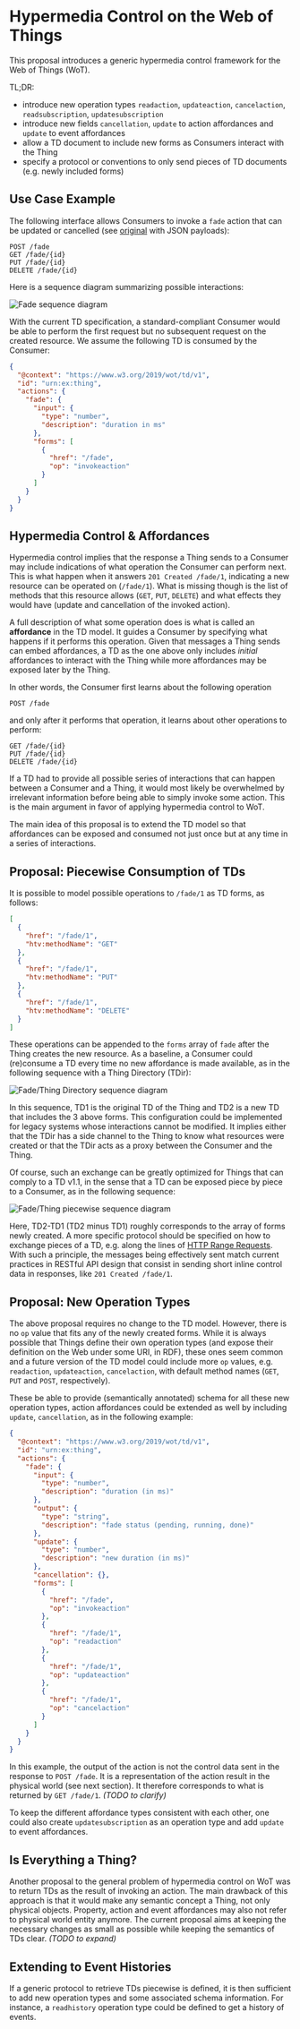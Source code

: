 # Hypermedia Control on the Web of Things

This proposal introduces a generic hypermedia control framework for the Web of Things (WoT).

TL;DR:
 - introduce new operation types `readaction`, `updateaction`, `cancelaction`,  `readsubscription`, `updatesubscription`
 - introduce new fields `cancellation`, `update` to action affordances and `update` to event affordances
 - allow a TD document to include new forms as Consumers interact with the Thing
 - specify a protocol or conventions to only send pieces of TD documents (e.g. newly included forms)

## Use Case Example

The following interface allows Consumers to invoke a `fade` action that can be updated or cancelled (see [original]() with JSON payloads):

```
POST /fade
GET /fade/{id}
PUT /fade/{id}
DELETE /fade/{id}
```

Here is a sequence diagram summarizing possible interactions:

![Fade sequence diagram](fade.png)

With the current TD specification, a standard-compliant Consumer would be able to perform the first request but no subsequent request on the created resource. We assume the following TD is consumed by the Consumer:

```json
{
  "@context": "https://www.w3.org/2019/wot/td/v1",
  "id": "urn:ex:thing",
  "actions": {
    "fade": {
      "input": {
        "type": "number",
        "description": "duration in ms"
      },
      "forms": [
        {
          "href": "/fade",
          "op": "invokeaction"
        }
      ]
    }
  }
}
```

## Hypermedia Control & Affordances

Hypermedia control implies that the response a Thing sends to a Consumer may include indications of what operation the Consumer can perform next. This is what happen when it answers `201 Created /fade/1`, indicating a new resource can be operated on (`/fade/1`). What is missing though is the list of methods that this resource allows (`GET`, `PUT`, `DELETE`) and what effects they would have (update and cancellation of the invoked action).

A full description of what some operation does is what is called an **affordance** in the TD model. It guides a Consumer by specifying what happens if it performs this operation. Given that messages a Thing sends can embed affordances, a TD as the one above only includes *initial* affordances to interact with the Thing while more affordances may be exposed later by the Thing.

In other words, the Consumer first learns about the following operation

```
POST /fade
```

and only after it performs that operation, it learns about other operations to perform:

```
GET /fade/{id}
PUT /fade/{id}
DELETE /fade/{id}
```

If a TD had to provide all possible series of interactions that can happen between a Consumer and a Thing, it would most likely be overwhelmed by irrelevant information before being able to simply invoke some action. This is the main argument in favor of applying hypermedia control to WoT.

The main idea of this proposal is to extend the TD model so that affordances can be exposed and consumed not just once but at any time in a series of interactions.

## Proposal: Piecewise Consumption of TDs

It is possible to model possible operations to `/fade/1` as TD forms, as follows:

```json
[
  {
    "href": "/fade/1",
    "htv:methodName": "GET"
  },
  {
    "href": "/fade/1",
    "htv:methodName": "PUT"
  },
  {
    "href": "/fade/1",
    "htv:methodName": "DELETE"
  }
]
```

These operations can be appended to the `forms` array of `fade` after the Thing creates the new resource.
As a baseline, a Consumer could (re)consume a TD every time no new affordance is made available, as in the following sequence with a Thing Directory (TDir):

![Fade/Thing Directory sequence diagram](fade-directory.png)

In this sequence, TD1 is the original TD of the Thing and TD2 is a new TD that includes the 3 above forms. This configuration could be implemented for legacy systems whose interactions cannot be modified. It implies either that the TDir has a side channel to the Thing to know what resources were created or that the TDir acts as a proxy between the Consumer and the Thing.

Of course, such an exchange can be greatly optimized for Things that can comply to a TD v1.1, in the sense that a TD can be exposed piece by piece to a Consumer, as in the following sequence:

![Fade/Thing piecewise sequence diagram](fade-thing.png)

Here, TD2-TD1 (TD2 minus TD1) roughly corresponds to the array of forms newly created. A more specific protocol should be specified on how to exchange pieces of a TD, e.g. along the lines of [HTTP Range Requests](https://tools.ietf.org/html/rfc7233). With such a principle, the messages being effectively sent match current practices in RESTful API design that consist in sending short inline control data in responses, like `201 Created /fade/1`.

## Proposal: New Operation Types

The above proposal requires no change to the TD model. However, there is no `op` value that fits any of the newly created forms. While it is always possible that Things define their own operation types (and expose their definition on the Web under some URI, in RDF), these ones seem common and a future version of the TD model could include more `op` values, e.g. `readaction`, `updateaction`, `cancelaction`, with default method names (`GET`, `PUT` and `POST`, respectively).

These be able to provide (semantically annotated) schema for all these new operation types, action affordances could be extended as well by including `update`, `cancellation`, as in the following example:

```json
{
  "@context": "https://www.w3.org/2019/wot/td/v1",
  "id": "urn:ex:thing",
  "actions": {
    "fade": {
      "input": {
        "type": "number",
        "description": "duration (in ms)"
      },
      "output": {
        "type": "string",
        "description": "fade status (pending, running, done)"
      },
      "update": {
        "type": "number",
        "description": "new duration (in ms)"
      },
      "cancellation": {},
      "forms": [
        {
          "href": "/fade",
          "op": "invokeaction"
        },
        {
          "href": "/fade/1",
          "op": "readaction"
        },
        {
          "href": "/fade/1",
          "op": "updateaction"
        },
        {
          "href": "/fade/1",
          "op": "cancelaction"
        }
      ]
    }
  }
}
```

In this example, the output of the action is not the control data sent in the response to `POST /fade`. It is a representation of the action result in the physical world (see next section). It therefore corresponds to what is returned by `GET /fade/1`. *(TODO to clarify)*

To keep the different affordance types consistent with each other, one could also create `updatesubscription` as an operation type and add `update` to event affordances.

## Is Everything a Thing?

Another proposal to the general problem of hypermedia control on WoT was to return TDs as the result of invoking an action. The main drawback of this approach is that it would make any semantic concept a Thing, not only physical objects. Property, action and event affordances may also not refer to physical world entity anymore. The current proposal aims at keeping the necessary changes as small as possible while keeping the semantics of TDs clear. *(TODO to expand)*

## Extending to Event Histories

If a generic protocol to retrieve TDs piecewise is defined, it is then sufficient to add new operation types and some associated schema information. For instance, a `readhistory` operation type could be defined to get a history of events.